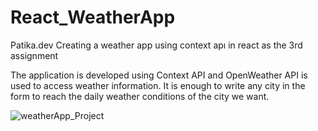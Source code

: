 # React_WeatherApp
Patika.dev Creating a weather app using context apı in react as the 3rd assignment

The application is developed using Context API and OpenWeather API is used to access weather information.
It is enough to write any city in the form to reach the daily weather conditions of the city we want.

![weatherApp_Project](https://user-images.githubusercontent.com/73519789/217329491-913d87a8-4b60-448d-b435-774297528d6f.png)

